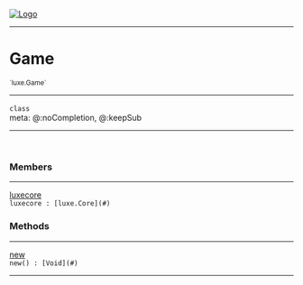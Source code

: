 
[![Logo](../../images/logo.png)](../../api/index.html)

---



<h1>Game</h1>
<small>`luxe.Game`</small>



---

`class`
<span class="meta">
<br/>meta: @:noCompletion, @:keepSub
</span>


---

&nbsp;
&nbsp;



<h3>Members</h3> <hr/><span class="member apipage">
                <a name="luxecore"><a class="lift" href="#luxecore">luxecore</a></a><div class="clear"></div><code class="signature apipage">luxecore : [luxe.Core](#)</code><br/></span>
            <span class="small_desc_flat"></span>





<h3>Methods</h3> <hr/><span class="method apipage">
            <a name="new"><a class="lift" href="#new">new</a></a> <div class="clear"></div><code class="signature apipage">new() : [Void](#)</code><br/><span class="small_desc_flat"></span>
        </span>
    





---

&nbsp;
&nbsp;
&nbsp;
&nbsp;
